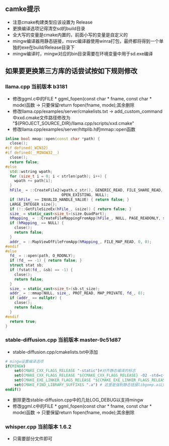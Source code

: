 
## camke提示
- 注意cmake构建类型应该设置为 Release
- 更换编译选项记得清空sd的build目录
- 全大写的变量是cmake内置的，前面小写的变量是自定义的
- mingw编译器用静态链接，msvc编译器使用winra打包，最终都将得到一个单独的exe在build/Release目录下
- mingw编译时，mingw对应的bin目录需要在环境变量中用于sd.exe编译

## 如果要更换第三方库的话尝试按如下规则修改
### llama.cpp 当前版本 b3181
- 修改ggml.c中的FILE * ggml_fopen(const char * fname, const char * mode)函数 -> 只要保留return fopen(fname, mode);其余删除
- 修改llama.cpp/examples/server/cmakelists.txt -> add_custom_command中xxd.cmake文件路径修改为 "${PROJECT_SOURCE_DIR}/llama.cpp/scripts/xxd.cmake"
- 修改llama.cpp/examples/server/httplib.h的mmap::open函数
```c++
inline bool mmap::open(const char *path) {
  close();
#if defined(_WIN32)
#if defined(__MINGW32__)
  close();
  return false;
#else
  std::wstring wpath;
  for (size_t i = 0; i < strlen(path); i++) {
    wpath += path[i];
  }
  hFile_ = ::CreateFile2(wpath.c_str(), GENERIC_READ, FILE_SHARE_READ,
                         OPEN_EXISTING, NULL);
  if (hFile_ == INVALID_HANDLE_VALUE) { return false; }
  LARGE_INTEGER size{};
  if (!::GetFileSizeEx(hFile_, &size)) { return false; }
  size_ = static_cast<size_t>(size.QuadPart);
  hMapping_ = ::CreateFileMappingFromApp(hFile_, NULL, PAGE_READONLY, size_, NULL);
  if (hMapping_ == NULL) {
    close();
    return false;
  }
  addr_ = ::MapViewOfFileFromApp(hMapping_, FILE_MAP_READ, 0, 0);
#endif
#else
  fd_ = ::open(path, O_RDONLY);
  if (fd_ == -1) { return false; }
  struct stat sb;
  if (fstat(fd_, &sb) == -1) {
    close();
    return false;
  }
  size_ = static_cast<size_t>(sb.st_size);
  addr_ = ::mmap(NULL, size_, PROT_READ, MAP_PRIVATE, fd_, 0);
  if (addr_ == nullptr) {
    close();
    return false;
  }
#endif
  return true;
}
```

### stable-diffusion.cpp 当前版本 master-9c51d87
- stable-diffusion.cpp/cmakelists.txt中添加
```cmake
# mingw设置编译选项
if(MINGW)
    set(CMAKE_CXX_FLAGS_RELEASE "-static")#对齐静态编译的标志
    set(CMAKE_CXX_FLAGS_RELEASE "${CMAKE_CXX_FLAGS_RELEASE} -O2 -std=c++11 -march=native -Wall -Wextra -ffunction-sections -fdata-sections -fexceptions -mthreads")    
    set(CMAKE_EXE_LINKER_FLAGS_RELEASE "${CMAKE_EXE_LINKER_FLAGS_RELEASE} -Wl,--gc-sections -s") #编译优化
    set(CMAKE_FIND_LIBRARY_SUFFIXES ".a") # 这里是强制静态链接libgomp.a以支持openmp算法
endif()
```
- 删除更改stable-diffusion.cpp中的几处LOG_DEBUG以支持mingw
- 修改ggml.c中的FILE * ggml_fopen(const char * fname, const char * mode)函数 -> 只要保留return fopen(fname, mode);其余删除

### whisper.cpp 当前版本 1.6.2
- 只需要部分文件即可
